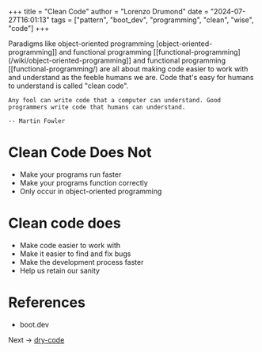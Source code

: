 +++
title = "Clean Code"
author = "Lorenzo Drumond"
date = "2024-07-27T16:01:13"
tags = ["pattern",  "boot_dev",  "programming",  "clean",  "wise",  "code"]
+++



Paradigms like object-oriented programming [object-oriented-programming]] and functional programming [[functional-programming](/wiki/object-oriented-programming]] and functional programming [[functional-programming/) are all about making code easier to work with and understand as the feeble humans we are. Code that's easy for humans to understand is called "clean code".

    Any fool can write code that a computer can understand. Good programmers write code that humans can understand.

    -- Martin Fowler

# Clean Code Does Not

- Make your programs run faster
- Make your programs function correctly
- Only occur in object-oriented programming

# Clean code does

- Make code easier to work with
- Make it easier to find and fix bugs
- Make the development process faster
- Help us retain our sanity


# References

- boot.dev

Next -> [dry-code](/wiki/dry-code/)
